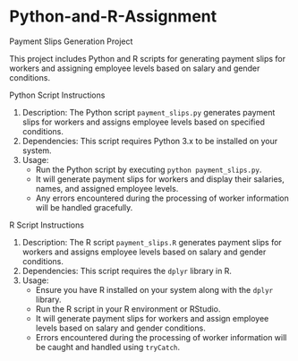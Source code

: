 # Python-and-R-Assignment

Payment Slips Generation Project

This project includes Python and R scripts for generating payment slips for workers and assigning employee levels based on salary and gender conditions.

Python Script Instructions
1. Description: The Python script `payment_slips.py` generates payment slips for workers and assigns employee levels based on specified conditions.
2. Dependencies: This script requires Python 3.x to be installed on your system.
3. Usage:
   - Run the Python script by executing `python payment_slips.py`.
   - It will generate payment slips for workers and display their salaries, names, and assigned employee levels.
   - Any errors encountered during the processing of worker information will be handled gracefully.

R Script Instructions
1. Description: The R script `payment_slips.R` generates payment slips for workers and assigns employee levels based on salary and gender conditions.
2. Dependencies: This script requires the `dplyr` library in R.
3. Usage:
   - Ensure you have R installed on your system along with the `dplyr` library.
   - Run the R script in your R environment or RStudio.
   - It will generate payment slips for workers and assign employee levels based on salary and gender conditions.
   - Errors encountered during the processing of worker information will be caught and handled using `tryCatch`.


